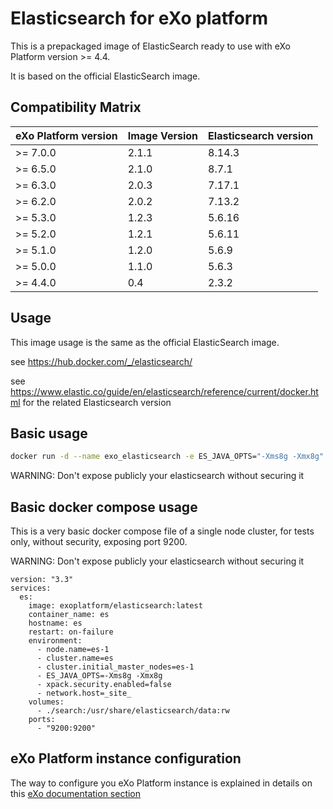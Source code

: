 # Elasticsearch for eXo platform

This is a prepackaged image of ElasticSearch ready to use with eXo Platform version >= 4.4.

It is based on the official ElasticSearch image.

## Compatibility Matrix

| eXo Platform version | Image Version | Elasticsearch version |
|-----------------|---------------|-----------------------|
| >= 7.0.0        | 2.1.1         | 8.14.3                |
| >= 6.5.0        | 2.1.0         | 8.7.1                 |
| >= 6.3.0        | 2.0.3         | 7.17.1                |
| >= 6.2.0        | 2.0.2         | 7.13.2                |
| >= 5.3.0        | 1.2.3         | 5.6.16                |
| >= 5.2.0        | 1.2.1         | 5.6.11                |
| >= 5.1.0        | 1.2.0         | 5.6.9                 |
| >= 5.0.0        | 1.1.0         | 5.6.3                 |
| >= 4.4.0        | 0.4           | 2.3.2                 |

## Usage

This image usage is the same as the official ElasticSearch image.

see https://hub.docker.com/_/elasticsearch/ 

see https://www.elastic.co/guide/en/elasticsearch/reference/current/docker.html for the related Elasticsearch version

## Basic usage

```bash
docker run -d --name exo_elasticsearch -e ES_JAVA_OPTS="-Xms8g -Xmx8g" -e node.name=es-1 -e cluster.name=es -e cluster.initial_master_nodes=es-1 -e xpack.security.enabled=false -e network.host=_site_ -v <my data path>:/usr/share/elasticsearch/data -p 9200:9200 exoplatform/elasticsearch
```

WARNING: Don't expose publicly your elasticsearch without securing it

## Basic docker compose usage

This is a very basic docker compose file of a single node cluster, for tests only, without security, exposing port 9200.

WARNING: Don't expose publicly your elasticsearch without securing it

```
version: "3.3"
services:
  es:
    image: exoplatform/elasticsearch:latest
    container_name: es
    hostname: es
    restart: on-failure
    environment:
      - node.name=es-1
      - cluster.name=es
      - cluster.initial_master_nodes=es-1
      - ES_JAVA_OPTS=-Xms8g -Xmx8g
      - xpack.security.enabled=false
      - network.host=_site_
    volumes:
      - ./search:/usr/share/elasticsearch/data:rw
    ports:
      - "9200:9200"
```

## eXo Platform instance configuration

The way to configure you eXo Platform instance is explained in details on this [eXo documentation section](https://docs.exoplatform.org/en/latest/Configuration.html#elasticsearch-configuration)
